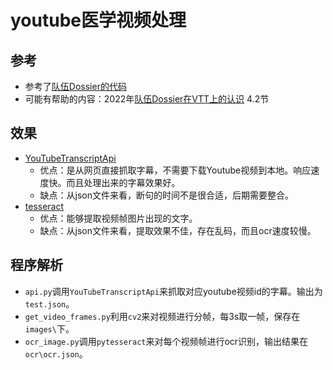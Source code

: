# youtube医学视频处理

## 参考
+ 参考了[队伍Dossier的代码](https://github.com/ProjectDossier/MedVid2022/tree/main/MedVidQA)
+ 可能有帮助的内容：2022年[队伍Dossier在VTT上的认识](https://aclanthology.org/2022.bionlp-1.43.pdf) 4.2节

## 效果
+ [YouTubeTranscriptApi](https://github.com/jdepoix/youtube-transcript-api)
  + 优点：是从网页直接抓取字幕，不需要下载Youtube视频到本地。响应速度快。而且处理出来的字幕效果好。
  + 缺点：从json文件来看，断句的时间不是很合适，后期需要整合。
+ [tesseract](https://github.com/tesseract-ocr/tesseract)
  + 优点：能够提取视频帧图片出现的文字。
  + 缺点：从json文件来看，提取效果不佳，存在乱码，而且ocr速度较慢。

## 程序解析
+ `api.py`调用`YouTubeTranscriptApi`来抓取对应youtube视频id的字幕。输出为`test.json`。
+ `get_video_frames.py`利用`cv2`来对视频进行分帧，每3s取一帧，保存在`images\`下。
+ `ocr_image.py`调用`pytesseract`来对每个视频帧进行ocr识别，输出结果在`ocr\ocr.json`。

